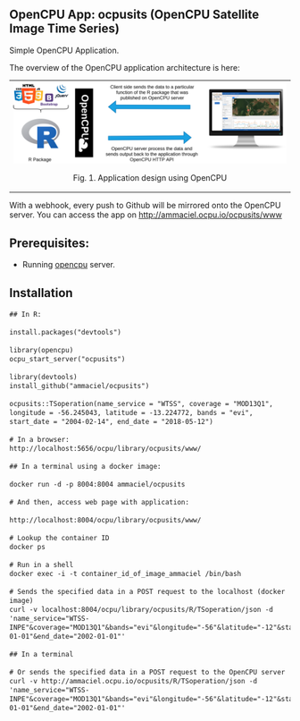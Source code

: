 OpenCPU App: ocpusits (OpenCPU Satellite Image Time Series)
------------------

Simple OpenCPU Application. 

The overview of the OpenCPU application architecture is here:

<table width="700" border="0">
<tr>
<td align="center" valign="center">
<img src="inst/extdata/figures/opencpu-design.png" alt="Fig. 1. Application design using OpenCPU" />
<p class="caption">
Fig. 1. Application design using OpenCPU
</p>
</td>
</tr>
</table>

With a webhook, every push to Github will be mirrored onto the OpenCPU server. You can access the app on http://ammaciel.ocpu.io/ocpusits/www


## Prerequisites:

- Running [opencpu](https://www.opencpu.org/) server.

## Installation

    ## In R:

    install.packages("devtools")

    library(opencpu)
    ocpu_start_server("ocpusits")

    library(devtools)
    install_github("ammaciel/ocpusits")

    ocpusits::TSoperation(name_service = "WTSS", coverage = "MOD13Q1", longitude = -56.245043, latitude = -13.224772, bands = "evi", start_date = "2004-02-14", end_date = "2018-05-12")
    
    # In a browser:
    http://localhost:5656/ocpu/library/ocpusits/www/

    ## In a terminal using a docker image:
    
    docker run -d -p 8004:8004 ammaciel/ocpusits

    # And then, access web page with application:
    
    http://localhost:8004/ocpu/library/ocpusits/www/

    # Lookup the container ID
    docker ps

    # Run in a shell
    docker exec -i -t container_id_of_image_ammaciel /bin/bash

    # Sends the specified data in a POST request to the localhost (docker image)
    curl -v localhost:8004/ocpu/library/ocpusits/R/TSoperation/json -d 'name_service="WTSS-INPE"&coverage="MOD13Q1"&bands="evi"&longitude="-56"&latitude="-12"&start_date="2001-01-01"&end_date="2002-01-01"'

    ## In a terminal 
    
    # Or sends the specified data in a POST request to the OpenCPU server
    curl -v http://ammaciel.ocpu.io/ocpusits/R/TSoperation/json -d 'name_service="WTSS-INPE"&coverage="MOD13Q1"&bands="evi"&longitude="-56"&latitude="-12"&start_date="2001-01-01"&end_date="2002-01-01"'


  
    
